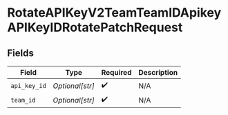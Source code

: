 # RotateAPIKeyV2TeamTeamIDApikeyAPIKeyIDRotatePatchRequest


## Fields

| Field              | Type               | Required           | Description        |
| ------------------ | ------------------ | ------------------ | ------------------ |
| `api_key_id`       | *Optional[str]*    | :heavy_check_mark: | N/A                |
| `team_id`          | *Optional[str]*    | :heavy_check_mark: | N/A                |